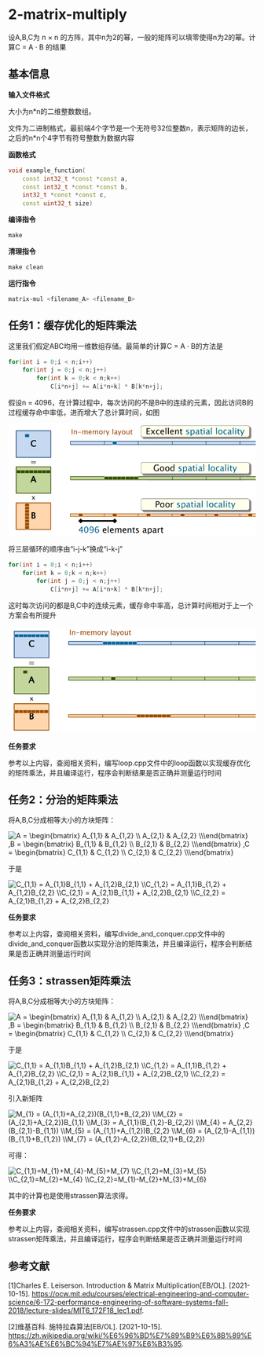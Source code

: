 # 2-matrix-multiply

设A,B,C为 n × n 的方阵，其中n为2的幂，一般的矩阵可以填零使得n为2的幂。计算C = A · B 的结果

## 基本信息

**输入文件格式**

大小为n*n的二维整数数组。

文件为二进制格式，最前端4个字节是一个无符号32位整数n，表示矩阵的边长，之后的n*n个4字节有符号整数为数据内容

**函数格式**

```c++
void example_function(
    const int32_t *const *const a,
    const int32_t *const *const b,
    int32_t *const *const c,
    const uint32_t size)
```

**编译指令**

```makefile
make
```

**清理指令**

```makefile
make clean
```

**运行指令**

```bash
matrix-mul <filename_A> <filename_B>
```



## 任务1：缓存优化的矩阵乘法

这里我们假定ABC均用一维数组存储。最简单的计算C = A · B的方法是

```c++
for(int i = 0;i < n;i++)
	for(int j = 0;j < n;j++)
        for(int k = 0;k < n;k++)
            C[i*n+j] += A[i*n+k] * B[k*n+j];
```

假设n = 4096，在计算过程中，每次访问的不是B中的连续的元素，因此访问B的过程缓存命中率低，进而增大了总计算时间，如图

![1](pics/2-1.png)

将三层循环的顺序由“i-j-k”换成“i-k-j”

```c++
for(int i = 0;i < n;i++)
	for(int k = 0;k < n;k++)
        for(int j = 0;j < n;j++)
            C[i*n+j] += A[i*n+k] * B[k*n+j];
```

这时每次访问的都是B,C中的连续元素，缓存命中率高，总计算时间相对于上一个方案会有所提升

![2](pics/2-2.png)

**任务要求**

参考以上内容，查阅相关资料，编写loop.cpp文件中的loop函数以实现缓存优化的矩阵乘法，并且编译运行，程序会判断结果是否正确并测量运行时间



## 任务2：分治的矩阵乘法

将A,B,C分成相等大小的方块矩阵：

<img src="https://latex.codecogs.com/svg.image?A&space;=&space;\begin{bmatrix}&space;&space;&space;&space;A_{1,1}&space;&space;&&space;A_{1,2}&space;\\&space;&space;A_{2,1}&space;&&space;A_{2,2}&space;\\\end{bmatrix}&space;,B&space;=&space;\begin{bmatrix}&space;&space;&space;&space;B_{1,1}&space;&space;&&space;B_{1,2}&space;\\&space;&space;B_{2,1}&space;&&space;B_{2,2}&space;\\\end{bmatrix}&space;,C&space;=&space;\begin{bmatrix}&space;&space;&space;&space;C_{1,1}&space;&space;&&space;C_{1,2}&space;\\&space;&space;C_{2,1}&space;&&space;C_{2,2}&space;\\\end{bmatrix}" title="A = \begin{bmatrix} A_{1,1} & A_{1,2} \\ A_{2,1} & A_{2,2} \\\end{bmatrix} ,B = \begin{bmatrix} B_{1,1} & B_{1,2} \\ B_{2,1} & B_{2,2} \\\end{bmatrix} ,C = \begin{bmatrix} C_{1,1} & C_{1,2} \\ C_{2,1} & C_{2,2} \\\end{bmatrix}" />

于是

<img src="https://latex.codecogs.com/svg.image?C_{1,1}&space;=&space;A_{1,1}B_{1,1}&space;&plus;&space;A_{1,2}B_{2,1}&space;\\C_{1,2}&space;=&space;A_{1,1}B_{1,2}&space;&plus;&space;A_{1,2}B_{2,2}&space;\\C_{2,1}&space;=&space;A_{2,1}B_{1,1}&space;&plus;&space;A_{2,2}B_{2,1}&space;\\C_{2,2}&space;=&space;A_{2,1}B_{1,2}&space;&plus;&space;A_{2,2}B_{2,2}" title="C_{1,1} = A_{1,1}B_{1,1} + A_{1,2}B_{2,1} \\C_{1,2} = A_{1,1}B_{1,2} + A_{1,2}B_{2,2} \\C_{2,1} = A_{2,1}B_{1,1} + A_{2,2}B_{2,1} \\C_{2,2} = A_{2,1}B_{1,2} + A_{2,2}B_{2,2}" />

**任务要求**

参考以上内容，查阅相关资料，编写divide_and_conquer.cpp文件中的divide_and_conquer函数以实现分治的矩阵乘法，并且编译运行，程序会判断结果是否正确并测量运行时间



## 任务3：strassen矩阵乘法

将A,B,C分成相等大小的方块矩阵：

<img src="https://latex.codecogs.com/svg.image?A&space;=&space;\begin{bmatrix}&space;&space;&space;&space;A_{1,1}&space;&space;&&space;A_{1,2}&space;\\&space;&space;A_{2,1}&space;&&space;A_{2,2}&space;\\\end{bmatrix}&space;,B&space;=&space;\begin{bmatrix}&space;&space;&space;&space;B_{1,1}&space;&space;&&space;B_{1,2}&space;\\&space;&space;B_{2,1}&space;&&space;B_{2,2}&space;\\\end{bmatrix}&space;,C&space;=&space;\begin{bmatrix}&space;&space;&space;&space;C_{1,1}&space;&space;&&space;C_{1,2}&space;\\&space;&space;C_{2,1}&space;&&space;C_{2,2}&space;\\\end{bmatrix}" title="A = \begin{bmatrix} A_{1,1} & A_{1,2} \\ A_{2,1} & A_{2,2} \\\end{bmatrix} ,B = \begin{bmatrix} B_{1,1} & B_{1,2} \\ B_{2,1} & B_{2,2} \\\end{bmatrix} ,C = \begin{bmatrix} C_{1,1} & C_{1,2} \\ C_{2,1} & C_{2,2} \\\end{bmatrix}" />



于是

<img src="https://latex.codecogs.com/svg.image?C_{1,1}&space;=&space;A_{1,1}B_{1,1}&space;&plus;&space;A_{1,2}B_{2,1}&space;\\C_{1,2}&space;=&space;A_{1,1}B_{1,2}&space;&plus;&space;A_{1,2}B_{2,2}&space;\\C_{2,1}&space;=&space;A_{2,1}B_{1,1}&space;&plus;&space;A_{2,2}B_{2,1}&space;\\C_{2,2}&space;=&space;A_{2,1}B_{1,2}&space;&plus;&space;A_{2,2}B_{2,2}" title="C_{1,1} = A_{1,1}B_{1,1} + A_{1,2}B_{2,1} \\C_{1,2} = A_{1,1}B_{1,2} + A_{1,2}B_{2,2} \\C_{2,1} = A_{2,1}B_{1,1} + A_{2,2}B_{2,1} \\C_{2,2} = A_{2,1}B_{1,2} + A_{2,2}B_{2,2}" />

引入新矩阵

<img src="https://latex.codecogs.com/svg.image?M_{1}&space;=&space;(A_{1,1}&plus;A_{2,2})(B_{1,1}&plus;B_{2,2})&space;\\M_{2}&space;=&space;(A_{2,1}&plus;A_{2,2})B_{1,1}&space;\\M_{3}&space;=&space;A_{1,1}(B_{1,2}-B_{2,2})&space;\\M_{4}&space;=&space;A_{2,2}(B_{2,1}-B_{1,1})&space;\\M_{5}&space;=&space;(A_{1,1}&plus;A_{1,2})B_{2,2}&space;\\M_{6}&space;=&space;(A_{2,1}-A_{1,1})(B_{1,1}&plus;B_{1,2})&space;\\M_{7}&space;=&space;(A_{1,2}-A_{2,2})(B_{2,1}&plus;B_{2,2})" title="M_{1} = (A_{1,1}+A_{2,2})(B_{1,1}+B_{2,2}) \\M_{2} = (A_{2,1}+A_{2,2})B_{1,1} \\M_{3} = A_{1,1}(B_{1,2}-B_{2,2}) \\M_{4} = A_{2,2}(B_{2,1}-B_{1,1}) \\M_{5} = (A_{1,1}+A_{1,2})B_{2,2} \\M_{6} = (A_{2,1}-A_{1,1})(B_{1,1}+B_{1,2}) \\M_{7} = (A_{1,2}-A_{2,2})(B_{2,1}+B_{2,2})"/>

可得：

<img src="https://latex.codecogs.com/svg.image?C_{1,1}=M_{1}&plus;M_{4}-M_{5}&plus;M_{7}&space;\\C_{1,2}=M_{3}&plus;M_{5}&space;\\C_{2,1}=M_{2}&plus;M_{4}&space;\\C_{2,2}=M_{1}-M_{2}&plus;M_{3}&plus;M_{6}" title="C_{1,1}=M_{1}+M_{4}-M_{5}+M_{7} \\C_{1,2}=M_{3}+M_{5} \\C_{2,1}=M_{2}+M_{4} \\C_{2,2}=M_{1}-M_{2}+M_{3}+M_{6}" />

其中的计算也是使用strassen算法求得。

**任务要求**

参考以上内容，查阅相关资料，编写strassen.cpp文件中的strassen函数以实现strassen矩阵乘法，并且编译运行，程序会判断结果是否正确并测量运行时间



## 参考文献

\[1\]Charles E. Leiserson. Introduction & Matrix Multiplication[EB/OL]. [2021-10-15]. https://ocw.mit.edu/courses/electrical-engineering-and-computer-science/6-172-performance-engineering-of-software-systems-fall-2018/lecture-slides/MIT6_172F18_lec1.pdf.

\[2\]维基百科. 施特拉森算法[EB/OL]. [2021-10-15]. https://zh.wikipedia.org/wiki/%E6%96%BD%E7%89%B9%E6%8B%89%E6%A3%AE%E6%BC%94%E7%AE%97%E6%B3%95.